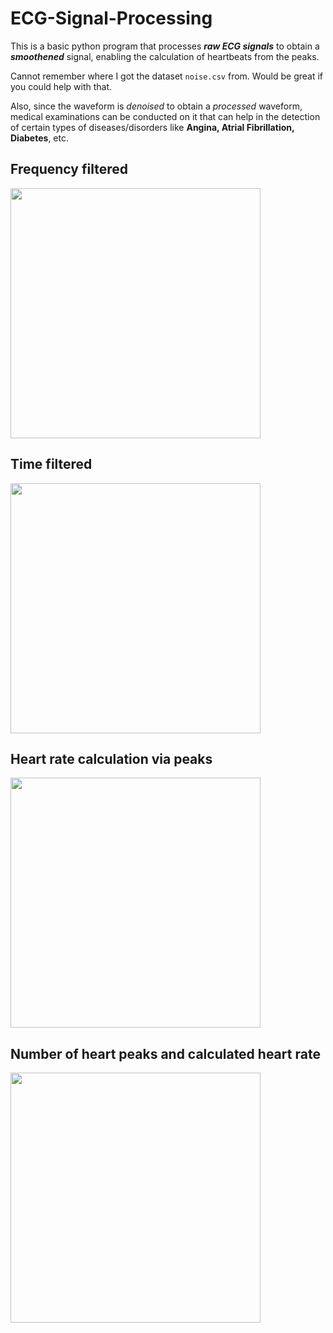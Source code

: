# ECG-Signal-Processing
This is a basic python program that processes ***raw ECG signals*** to obtain a ***smoothened*** signal, enabling the calculation of heartbeats from the peaks.

Cannot remember where I got the dataset `noise.csv` from. Would be great if you could help with that.

Also, since the waveform is *denoised* to obtain a *processed* waveform, medical examinations can be conducted on it that can help in the detection of certain types of diseases/disorders like **Angina, Atrial Fibrillation, Diabetes**, etc.

## Frequency filtered

<img src = images/freq-d.PNG width = 400>

## Time filtered

<img src = images/time-d.PNG width = 400>

## Heart rate calculation via peaks

<img src = images/heart-rate.PNG width = 400>

## Number of heart peaks and calculated heart rate

<img src = images/result.png width = 400>
